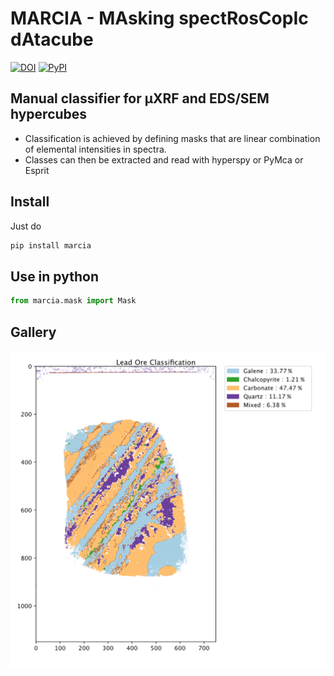
# MARCIA - MAsking spectRosCopIc dAtacube
[![DOI](https://zenodo.org/badge/263880541.svg)](https://zenodo.org/badge/latestdoi/263880541)
[![PyPI](https://img.shields.io/badge/MARCIA-v0.1.3-blue.svg?maxAge=2592000)](https://pypi.org/project/MARCIA/)

## Manual classifier for µXRF and EDS/SEM hypercubes
 - Classification is achieved by defining masks that are linear combination of elemental intensities in spectra.
 - Classes can then be extracted and read with hyperspy or PyMca or Esprit


## Install
Just do
```bash
pip install marcia
```

## Use in python
```python
from marcia.mask import Mask
```

## Gallery
![Example](https://github.com/hameye/MARCIA/blob/master/gallery.png)
